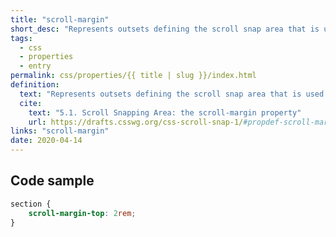 ```yaml
---
title: "scroll-margin"
short_desc: "Represents outsets defining the scroll snap area that is used for snapping this box to the snapport."
tags:
  - css
  - properties
  - entry
permalink: css/properties/{{ title | slug }}/index.html
definition:
  text: "Represents outsets defining the scroll snap area that is used for snapping this box to the snapport."
  cite:
    text: "5.1. Scroll Snapping Area: the scroll-margin property"
    url: https://drafts.csswg.org/css-scroll-snap-1/#propdef-scroll-margin
links: "scroll-margin"
date: 2020-04-14
---
```


<h2 class="h3"><span>Code sample</span></h2>

```css
section {
	scroll-margin-top: 2rem;
}
```

